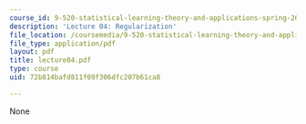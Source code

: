 ```yaml
---
course_id: 9-520-statistical-learning-theory-and-applications-spring-2003
description: 'Lecture 04: Regularization'
file_location: /coursemedia/9-520-statistical-learning-theory-and-applications-spring-2003/72b814bafd811f09f306dfc207b61ca8_lecture04.pdf
file_type: application/pdf
layout: pdf
title: lecture04.pdf
type: course
uid: 72b814bafd811f09f306dfc207b61ca8

---
```

None
